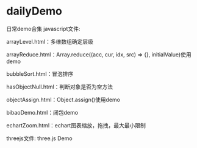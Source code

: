 # dailyDemo
日常demo合集
javascript文件:

arrayLevel.html：多维数组确定层级

arrayReduce.html：Array.reduce((acc, cur, idx, src) => {}, initialValue)使用demo

bubbleSort.html：冒泡排序

hasObjectNull.html：判断对象是否为空方法

objectAssign.html：Object.assign()使用demo

bibaoDemo.html：闭包demo

echartZoom.html：echart图表缩放，拖拽，最大最小限制

threejs文件: three.js Demo

